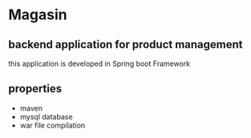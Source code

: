 # Magasin
## backend application for product management
this application is developed in Spring boot Framework
## properties
- maven 
- mysql database
- war file compilation

